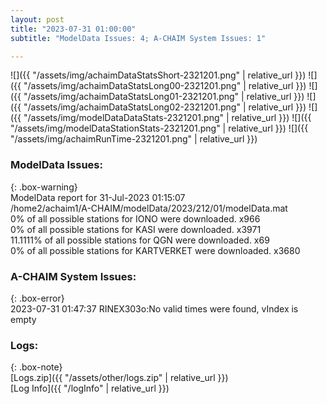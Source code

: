 ```yaml
---
layout: post
title: "2023-07-31 01:00:00"
subtitle: "ModelData Issues: 4; A-CHAIM System Issues: 1"

---
```


![]({{ "/assets/img/achaimDataStatsShort-2321201.png" | relative_url }})
![]({{ "/assets/img/achaimDataStatsLong00-2321201.png" | relative_url }})
![]({{ "/assets/img/achaimDataStatsLong01-2321201.png" | relative_url }})
![]({{ "/assets/img/achaimDataStatsLong02-2321201.png" | relative_url }})
![]({{ "/assets/img/modelDataDataStats-2321201.png" | relative_url }})
![]({{ "/assets/img/modelDataStationStats-2321201.png" | relative_url }})
![]({{ "/assets/img/achaimRunTime-2321201.png" | relative_url }})


### ModelData Issues:  
  
{: .box-warning}  
 ModelData report for 31-Jul-2023 01:15:07   
 /home2/achaim1/A-CHAIM/modelData/2023/212/01/modelData.mat   
 0% of all possible stations for IONO were downloaded. x966   
 0% of all possible stations for KASI were downloaded. x3971   
 11.1111% of all possible stations for QGN were downloaded. x69   
 0% of all possible stations for KARTVERKET were downloaded. x3680   
  
### A-CHAIM System Issues:  
  
{: .box-error}  
2023-07-31 01:47:37 RINEX303o:No valid times were found, vIndex is empty  

### Logs:  
  
{: .box-note}  
[Logs.zip]({{ "/assets/other/logs.zip" | relative_url }})  
[Log Info]({{ "/logInfo" | relative_url }})  
